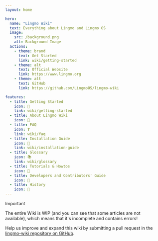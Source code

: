 ```yaml
---
layout: home

hero:
  name: "Lingmo Wiki"
  text: Everything about Lingmo and Lingmo OS
  image:
    src: /background.png
    alt: Background Image
  actions:
    - theme: brand
      text: Get Started
      link: wiki/getting-started
    - theme: alt
      text: Official Website
      link: https://www.lingmo.org
    - theme: alt
      text: GitHub
      link: https://github.com/LingmoOS/lingmo-wiki

features:
  - title: Getting Started
    icon: 🚀
    link: wiki/getting-started
  - title: About Lingmo Wiki
    icon: 📕
  - title: FAQ
    icon: ❓
    link: wiki/faq
  - title: Installation Guide
    icon: 💾
    link: wiki/installation-guide
  - title: Glossary
    icon: 📚
    link: wiki/glossary
  - title: Tutorials & Howtos
    icon: 📝
  - title: Developers and Contributors' Guide
    icon: 🌱
  - title: History
    icon: 📖
---
```

> [!Important]
> The entire Wiki is WIP (and you can see that some articles are not available), which means that it's incomplete and contains errors!
>
> Help us improve and expand this wiki by submitting a pull request in the [lingmo-wiki repository on GitHub](https://github.com/LingmoOS/lingmo-wiki).
